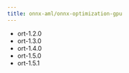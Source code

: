 ```yaml
---
title: onnx-aml/onnx-optimization-gpu
---
```

- ort-1.2.0
- ort-1.3.0
- ort-1.4.0
- ort-1.5.0
- ort-1.5.1
